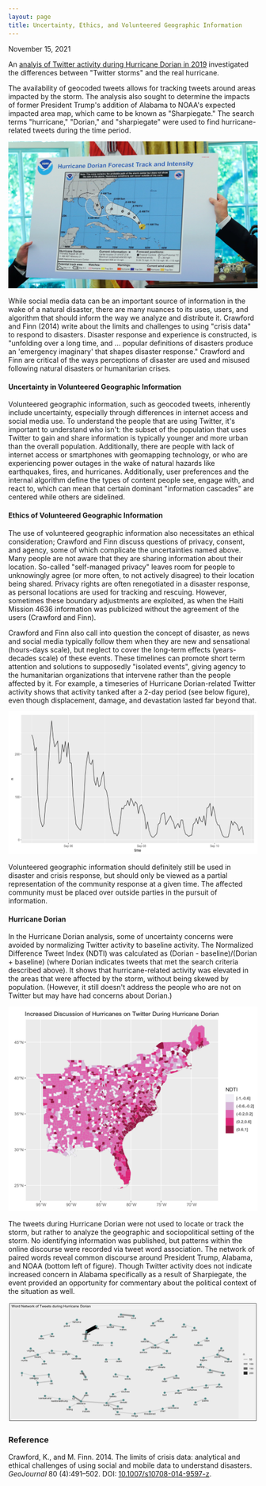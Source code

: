 ```yaml
---
layout: page
title: Uncertainty, Ethics, and Volunteered Geographic Information
---
```

November 15, 2021

An [analyis of Twitter activity during Hurricane Dorian in 2019](https://github.com/GIS4DEV/OR-Dorian) investigated the differences between "Twitter storms" and the real hurricane.

The availability of geocoded tweets allows for tracking tweets around areas impacted by the storm. The analysis also sought to determine the impacts of former President Trump's addition of Alabama to NOAA's expected impacted area map, which came to be known as "Sharpiegate." The search terms "hurricane," "Dorian," and "sharpiegate" were used to find hurricane-related tweets during the time period.

[![Sharpiegate](/assets/sharpiegate.png)](https://www.nytimes.com/2019/09/06/us/politics/trump-alabama-dorian.html)

While social media data can be an important source of information in the wake of a natural disaster, there are many nuances to its uses, users, and algorithm that should inform the way we analyze and distribute it. Crawford and Finn (2014) write about the limits and challenges to using "crisis data" to respond to disasters. Disaster response and experience is constructed, is "unfolding over a long time, and ... popular definitions of disasters produce an 'emergency imaginary' that shapes disaster response." Crawford and Finn are critical of the ways perceptions of disaster are used and misused following natural disasters or humanitarian crises.

#### Uncertainty in Volunteered Geographic Information

Volunteered geographic information, such as geocoded tweets, inherently include uncertainty, especially through differences in internet access and social media use. To understand the people that are using Twitter, it's important to understand who isn't: the subset of the population that uses Twitter to gain and share information is typically younger and more urban than the overall population. Additionally, there are people with lack of internet access or smartphones with geomapping technology, or who are experiencing power outages in the wake of natural hazards like earthquakes, fires, and hurricanes. Additionally, user preferences and the internal algorithm define the types of content people see, engage with, and react to, which can mean that certain dominant "information cascades" are centered while others are sidelined.

#### Ethics of Volunteered Geographic Information

The use of volunteered geographic information also necessitates an ethical consideration; Crawford and Finn discuss questions of privacy, consent, and agency, some of which complicate the uncertainties named above. Many people are not aware that they are sharing information about their location. So-called "self-managed privacy" leaves room for people to unknowingly agree (or more often, to not actively disagree) to their location being shared. Privacy rights are often renegotiated in a disaster response, as personal locations are used for tracking and rescuing. However, sometimes these boundary adjustments are exploited, as when the Haiti Mission 4636 information was publicized without the agreement of the users (Crawford and Finn).

Crawford and Finn also call into question the concept of disaster, as news and social media typically follow them when they are new and sensational (hours-days scale), but neglect to cover the long-term effects (years-decades scale) of these events. These timelines can promote short term attention and solutions to supposedly "isolated events", giving agency to the humanitarian organizations that intervene rather than the people affected by it.
For example, a timeseries of Hurricane Dorian-related Twitter activity shows that activity tanked after a 2-day period (see below figure), even though displacement, damage, and devastation lasted far beyond that.

![Tweets over time](/assets/tweettime.png)

Volunteered geographic information should definitely still be used in disaster and crisis response, but should only be viewed as a partial representation of the community response at a given time. The affected community must be placed over outside parties in the pursuit of information.

#### Hurricane Dorian

In the Hurricane Dorian analysis, some of uncertainty concerns were avoided by normalizing Twitter activity to baseline activity. The Normalized Difference Tweet Index (NDTI) was calculated as (Dorian - baseline)/(Dorian + baseline) (where Dorian indicates tweets that met the search criteria described above). It shows that hurricane-related activity was elevated in the areas that were affected by the storm, without being skewed by population. (However, it still doesn't address the people who are not on Twitter but may have had concerns about Dorian.)

![NDTI](/assets/NDTI.png)


The tweets during Hurricane Dorian were not used to locate or track the storm, but rather to analyze the geographic and sociopolitical setting of the storm.
No identifying information was published, but patterns within the online discourse were recorded via tweet word association. The network of paired words reveal common discourse around President Trump, Alabama, and NOAA (bottom left of figure). Though Twitter activity does not indicate increased concern in Alabama specifically as a result of Sharpiegate, the event provided an opportunity for commentary about the political context of the situation as well.

![Tweet word network](/assets/wordnetwork.png)

### Reference
Crawford, K., and M. Finn. 2014. The limits of crisis data: analytical and ethical challenges of using social and mobile data to understand disasters. *GeoJournal* 80 (4):491–502. DOI: [10.1007/s10708-014-9597-z](10.1007/s10708-014-9597-z).
